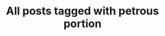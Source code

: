 ---
layout: tag
title: "All posts tagged with petrous portion"
permalink: /weblog/tags/petrous-portion/
taxonomy: petrous portion
---